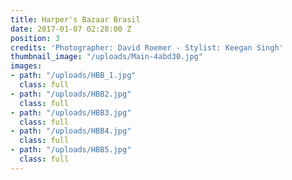 ```yaml
---
title: Harper's Bazaar Brasil
date: 2017-01-07 02:28:00 Z
position: 3
credits: 'Photographer: David Roemer - Stylist: Keegan Singh'
thumbnail_image: "/uploads/Main-4abd30.jpg"
images:
- path: "/uploads/HBB_1.jpg"
  class: full
- path: "/uploads/HBB2.jpg"
  class: full
- path: "/uploads/HBB3.jpg"
  class: full
- path: "/uploads/HBB4.jpg"
  class: full
- path: "/uploads/HBB5.jpg"
  class: full
---
```


